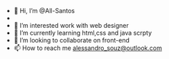- 👋 Hi, I’m @All-Santos
- 
- 👀 I’m interested work with web designer
- 🌱 I’m currently learning html,css and java scrpty
- 💞️ I’m looking to collaborate on front-end
- 📫 How to reach me alessandro_souz@outlook.com

<!---
All-Souza/All-Souza is a ✨ special ✨ repository because its `README.md` (this file) appears on your GitHub profile.
You can click the Preview link to take a look at your changes.
--->
